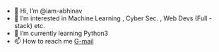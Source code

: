 - 👋 Hi, I’m @iam-abhinav
- 👀 I’m interested in Machine Learning , Cyber Sec. , Web Devs (Full - stack) etc.
- 🌱 I’m currently learning Python3
- 📫 How to reach me <a href="mailto:abhinavkumar1312004@gmail.com" >G-mail</a>

<!---
iam-abhinav/iam-abhinav is a ✨ special ✨ repository because its `README.md` (this file) appears on your GitHub profile.
You can click the Preview link to take a look at your changes.
--->
